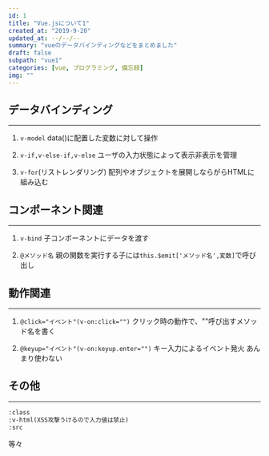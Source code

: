 ```yaml
---
id: 1
title: "Vue.jsについて1"
created_at: "2019-9-20"
updated_at: --/--/--
summary: "vueのデータバインディングなどをまとめました"
draft: false
subpath: "vue1"
categories: [vue, プログラミング, 備忘録]
img: ""
---
```


## データバインディング

----

1. ```v-model```
  data()に配置した変数に対して操作

1. ```v-if,v-else-if,v-else```
  ユーザの入力状態によって表示非表示を管理

1. ```v-for```(リストレンダリング)
    配列やオブジェクトを展開しならがらHTMLに組み込む

## コンポーネント関連

----

1. ```v-bind```
  子コンポーネントにデータを渡す

1. ```@メソッド名```
  親の関数を実行する子には```this.$emit['メソッド名',変数]```で呼び出し

## 動作関連

----

1. ```@click="イベント"(v-on:click="")```
  クリック時の動作で、""呼び出すメソッド名を書く

1. ```@keyup="イベント"(v-on:keyup.enter="")```
  キー入力によるイベント発火
  あんまり使わない

## その他

----

```txt
:class
:v-html(XSS攻撃うけるので入力値は禁止)
:src
```

等々
